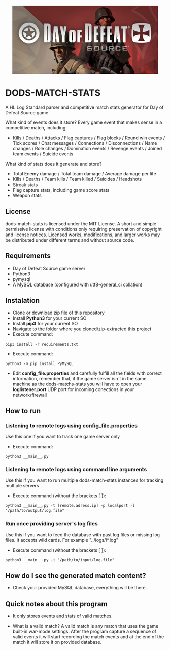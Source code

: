 <p align="center">
  <img src="/assets/banner.jpg">
</p>


# DODS-MATCH-STATS
A HL Log Standard parser and competitive match stats generator for Day of Defeat Source game.

What kind of events does it store?
Every game event that makes sense in a competitive match, including:

- Kills / Deaths / Attacks / Flag captures / Flag blocks / Round win events / Tick scores / Chat messages / Connections / Disconnections / Name changes / Role changes / Domination events / Revenge events / Joined team events / Suicide events

What kind of stats does it generate and store?

- Total Enemy damage / Total team damage / Average damage per life
- Kills / Deaths / Team kills / Team killed / Suicides / Headshots
- Streak stats
- Flag capture stats, including game score stats
- Weapon stats

## License
dods-match-stats is licensed under the MIT License. A short and simple permissive license with conditions only requiring preservation of copyright and license notices. Licensed works, modifications, and larger works may be distributed under different terms and without source code.

## Requirements
  - Day of Defeat Source game server
  - Python3
  - pymysql
  - A MySQL database (configured with utf8-general_ci collation) 

## Instalation
  - Clone or download zip file of this repository
  - Install **Python3** for your current SO
  - Install **pip3** for your current SO
  - Navigate to the folder where you cloned/zip-extracted this project
  - Execute command:
  ```
  pip3 install -r requirements.txt
  ```
  - Execute command: 
  ```
  python3 -m pip install PyMySQL
  ```
  - Edit **config_file.properties** and carefully fulfill all the fields with correct information, remember that, if the game server isn`t in the same machine as the dods-matchs-stats you will have to open your **loglistener.port** UDP port for incoming conections in your network/firewall
  
 ## How to run
 ### Listening to remote logs using [config_file.properties](config_file.properties)
 Use this one if you want to track one game server only
 
   - Execute command:
   ```
   python3 __main__.py
   ```
 ### Listening to remote logs using command line arguments
 Use this if you want to run multiple dods-match-stats instances for tracking multiple servers
 
   - Execute command (without the brackets [ ]):
   ```
   python3 __main__.py -t [remote.adress.ip] -p localport -l "/path/to/output/log.file"  
   ```
 ### Run once providing server's log files
 Use this if you want to feed the database with past log files or missing log files. It accepts wild cards. For example "../logs/l*.log" 
 
   - Execute command (without the brackets [ ]):
   ```
   python3 __main__.py -i "/path/to/input/log.file"  
   ``` 
 ## How do I see the generated match content?
   - Check your provided MySQL database, everything will be there.
 
 ## Quick notes about this program
   - It only stores events and stats of valid matches.
   
   - What is a valid match? A valid match is any match that uses the game built-in war-mode settings. After the program capture a sequence of valid events it will start recording the match events and at the end of the match it will store it on provided database.
